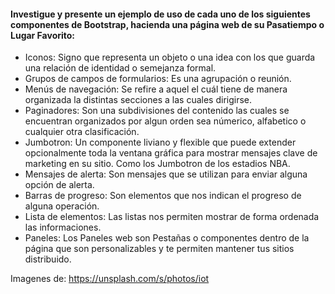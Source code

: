 #### Investigue y presente un ejemplo de uso de cada uno de los siguientes componentes de Bootstrap, hacienda una página web de su Pasatiempo o Lugar Favorito:

- Iconos: Signo que representa un objeto o una idea con los que guarda una relación de identidad o semejanza formal.
- Grupos de campos de formularios: Es una agrupación o reunión.
- Menús de navegación: Se refire a aquel el cuál tiene de manera organizada la distintas secciones a las cuales dirigirse.
- Paginadores: Son una subdivisiones del contenido las cuales se encuentran organizados por algun orden sea númerico, alfabetico o cualquier otra clasificación.
- Jumbotron: Un componente liviano y flexible que puede extender opcionalmente toda la ventana gráfica para mostrar mensajes clave de marketing en su sitio. Como los Jumbotron de los estadios NBA.
- Mensajes de alerta: Son mensajes que se utilizan para enviar alguna opción de alerta.
- Barras de progreso: Son elementos que nos indican el progreso de alguna operación.
- Lista de elementos: Las listas nos permiten mostrar de forma ordenada las informaciones. 
- Paneles: Los Paneles web son Pestañas o componentes dentro de la página que son personalizables y te permiten mantener tus sitios distribuido. 

Imagenes de:
https://unsplash.com/s/photos/iot
